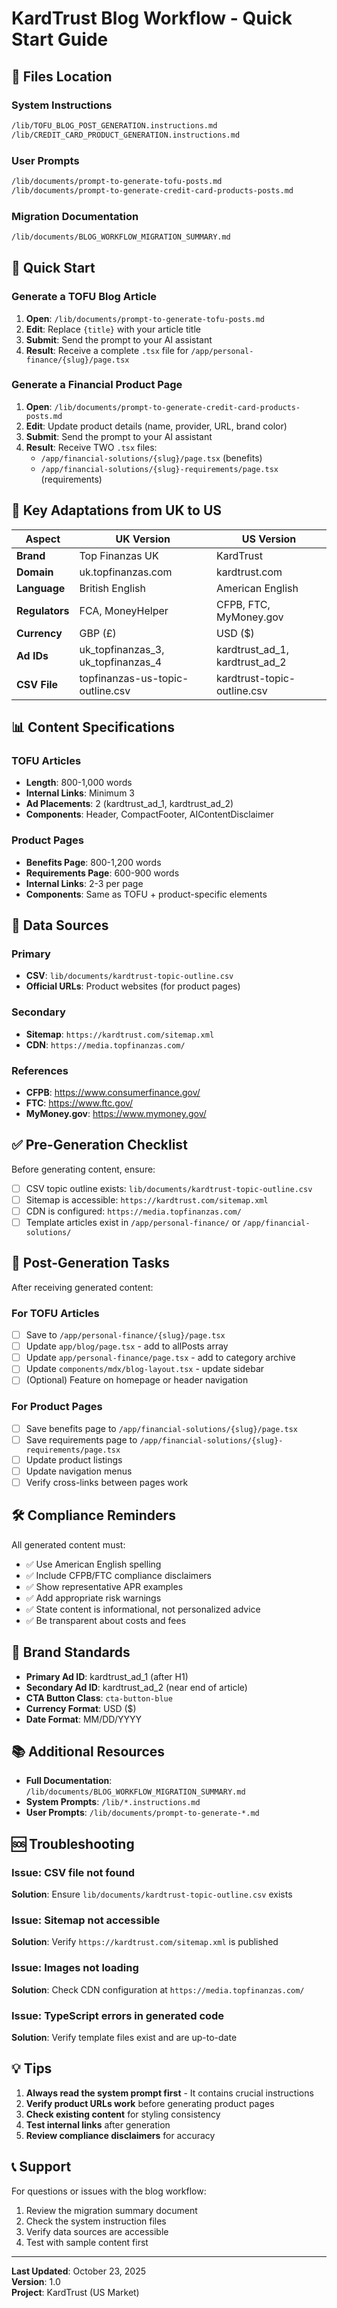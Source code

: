 # KardTrust Blog Workflow - Quick Start Guide

## 📁 Files Location

### System Instructions

```bash
/lib/TOFU_BLOG_POST_GENERATION.instructions.md
/lib/CREDIT_CARD_PRODUCT_GENERATION.instructions.md
```

### User Prompts

```bash
/lib/documents/prompt-to-generate-tofu-posts.md
/lib/documents/prompt-to-generate-credit-card-products-posts.md
```

### Migration Documentation

```bash
/lib/documents/BLOG_WORKFLOW_MIGRATION_SUMMARY.md
```

## 🚀 Quick Start

### Generate a TOFU Blog Article

1. **Open**: `/lib/documents/prompt-to-generate-tofu-posts.md`
2. **Edit**: Replace `{title}` with your article title
3. **Submit**: Send the prompt to your AI assistant
4. **Result**: Receive a complete `.tsx` file for `/app/personal-finance/{slug}/page.tsx`

### Generate a Financial Product Page

1. **Open**: `/lib/documents/prompt-to-generate-credit-card-products-posts.md`
2. **Edit**: Update product details (name, provider, URL, brand color)
3. **Submit**: Send the prompt to your AI assistant
4. **Result**: Receive TWO `.tsx` files:
   - `/app/financial-solutions/{slug}/page.tsx` (benefits)
   - `/app/financial-solutions/{slug}-requirements/page.tsx` (requirements)

## 🎯 Key Adaptations from UK to US

| Aspect         | UK Version                         | US Version                     |
| -------------- | ---------------------------------- | ------------------------------ |
| **Brand**      | Top Finanzas UK                    | KardTrust                      |
| **Domain**     | uk.topfinanzas.com                 | kardtrust.com                  |
| **Language**   | British English                    | American English               |
| **Regulators** | FCA, MoneyHelper                   | CFPB, FTC, MyMoney.gov         |
| **Currency**   | GBP (£)                            | USD ($)                        |
| **Ad IDs**     | uk_topfinanzas_3, uk_topfinanzas_4 | kardtrust_ad_1, kardtrust_ad_2 |
| **CSV File**   | topfinanzas-us-topic-outline.csv   | kardtrust-topic-outline.csv    |

## 📊 Content Specifications

### TOFU Articles

- **Length**: 800-1,000 words
- **Internal Links**: Minimum 3
- **Ad Placements**: 2 (kardtrust_ad_1, kardtrust_ad_2)
- **Components**: Header, CompactFooter, AIContentDisclaimer

### Product Pages

- **Benefits Page**: 800-1,200 words
- **Requirements Page**: 600-900 words
- **Internal Links**: 2-3 per page
- **Components**: Same as TOFU + product-specific elements

## 🔗 Data Sources

### Primary

- **CSV**: `lib/documents/kardtrust-topic-outline.csv`
- **Official URLs**: Product websites (for product pages)

### Secondary

- **Sitemap**: `https://kardtrust.com/sitemap.xml`
- **CDN**: `https://media.topfinanzas.com/`

### References

- **CFPB**: <https://www.consumerfinance.gov/>
- **FTC**: <https://www.ftc.gov/>
- **MyMoney.gov**: <https://www.mymoney.gov/>

## ✅ Pre-Generation Checklist

Before generating content, ensure:

- [ ] CSV topic outline exists: `lib/documents/kardtrust-topic-outline.csv`
- [ ] Sitemap is accessible: `https://kardtrust.com/sitemap.xml`
- [ ] CDN is configured: `https://media.topfinanzas.com/`
- [ ] Template articles exist in `/app/personal-finance/` or `/app/financial-solutions/`

## 📝 Post-Generation Tasks

After receiving generated content:

### For TOFU Articles

- [ ] Save to `/app/personal-finance/{slug}/page.tsx`
- [ ] Update `app/blog/page.tsx` - add to allPosts array
- [ ] Update `app/personal-finance/page.tsx` - add to category archive
- [ ] Update `components/mdx/blog-layout.tsx` - update sidebar
- [ ] (Optional) Feature on homepage or header navigation

### For Product Pages

- [ ] Save benefits page to `/app/financial-solutions/{slug}/page.tsx`
- [ ] Save requirements page to `/app/financial-solutions/{slug}-requirements/page.tsx`
- [ ] Update product listings
- [ ] Update navigation menus
- [ ] Verify cross-links between pages work

## 🛠️ Compliance Reminders

All generated content must:

- ✅ Use American English spelling
- ✅ Include CFPB/FTC compliance disclaimers
- ✅ Show representative APR examples
- ✅ Add appropriate risk warnings
- ✅ State content is informational, not personalized advice
- ✅ Be transparent about costs and fees

## 🎨 Brand Standards

- **Primary Ad ID**: kardtrust_ad_1 (after H1)
- **Secondary Ad ID**: kardtrust_ad_2 (near end of article)
- **CTA Button Class**: `cta-button-blue`
- **Currency Format**: USD ($)
- **Date Format**: MM/DD/YYYY

## 📚 Additional Resources

- **Full Documentation**: `/lib/documents/BLOG_WORKFLOW_MIGRATION_SUMMARY.md`
- **System Prompts**: `/lib/*.instructions.md`
- **User Prompts**: `/lib/documents/prompt-to-generate-*.md`

## 🆘 Troubleshooting

### Issue: CSV file not found

**Solution**: Ensure `lib/documents/kardtrust-topic-outline.csv` exists

### Issue: Sitemap not accessible

**Solution**: Verify `https://kardtrust.com/sitemap.xml` is published

### Issue: Images not loading

**Solution**: Check CDN configuration at `https://media.topfinanzas.com/`

### Issue: TypeScript errors in generated code

**Solution**: Verify template files exist and are up-to-date

## 💡 Tips

1. **Always read the system prompt first** - It contains crucial instructions
2. **Verify product URLs work** before generating product pages
3. **Check existing content** for styling consistency
4. **Test internal links** after generation
5. **Review compliance disclaimers** for accuracy

## 📞 Support

For questions or issues with the blog workflow:

1. Review the migration summary document
2. Check the system instruction files
3. Verify data sources are accessible
4. Test with sample content first

---

**Last Updated**: October 23, 2025  
**Version**: 1.0  
**Project**: KardTrust (US Market)

